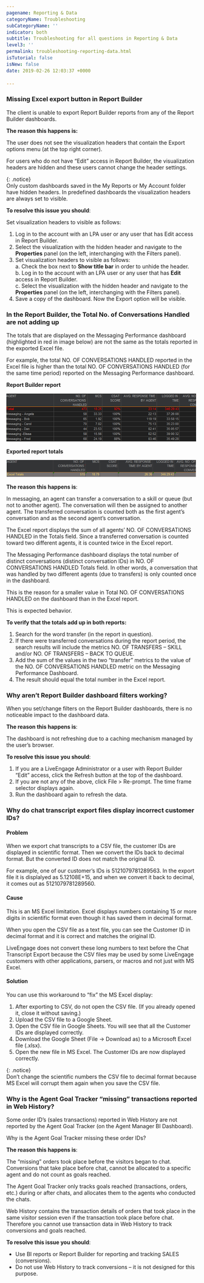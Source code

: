 ```yaml
---
pagename: Reporting & Data
categoryName: Troubleshooting
subCategoryName: ''
indicator: both
subtitle: Troubleshooting for all questions in Reporting & Data
level3: ''
permalink: troubleshooting-reporting-data.html
isTutorial: false
isNew: false
date: 2019-02-26 12:03:37 +0000

---
```

### Missing Excel export button in Report Builder

The client is unable to export Report Builder reports from any of the Report Builder dashboards.

**The reason this happens is:**

The user does not see the visualization headers that contain the Export options menu (at the top right corner).

For users who do not have “Edit” access in Report Builder, the visualization headers are hidden and these users cannot change the header settings.

{: .notice}  
Only custom dashboards saved in the My Reports or My Account folder have hidden headers. In predefined dashboards the visualization headers are always set to visible.

**To resolve this issue you should**:

Set visualization headers to visible as follows:

1. Log in to the account with an LPA user or any user that has Edit access in Report Builder.
2. Select the visualization with the hidden header and navigate to the **Properties** panel (on the left, interchanging with the Filters panel).
3. Set visualization headers to visible as follows:  
   a. Check the box next to **Show title bar** in order to unhide the header.  
   b. Log in to the account with an LPA user or any user that has **Edit** access in Report Builder.  
   c. Select the visualization with the hidden header and navigate to the **Properties** panel (on the left, interchanging with the Filters panel).
4. Save a copy of the dashboard. Now the Export option will be visible.

### In the Report Builder, the Total No. of Conversations Handled are not adding up

The totals that are displayed on the Messaging Performance dashboard (highlighted in red in image below) are not the same as the totals reported in the exported Excel file.

For example, the total NO. OF CONVERSATIONS HANDLED reported in the Excel file is higher than the total NO. OF CONVERSATIONS HANDLED (for the same time period) reported on the Messaging Performance dashboard.

**Report Builder report**

![](/img/troubleshooting-Reporting1-2.png)

**Exported report totals**

![](/img/troubleshooting-reporting2.png)

**The reason this happens is**:

In messaging, an agent can transfer a conversation to a skill or queue (but not to another agent). The conversation will then be assigned to another agent. The transferred conversation is counted both as the first agent’s conversation and as the second agent’s conversation.

The Excel report displays the sum of all agents’ NO. OF CONVERSATIONS HANDLED in the Totals field. Since a transferred conversation is counted toward two different agents, it is counted twice in the Excel report.

The Messaging Performance dashboard displays the total number of distinct conversations (distinct conversation IDs) in NO. OF CONVERSATIONS HANDLED Totals field. In other words, a conversation that was handled by two different agents (due to transfers) is only counted once in the dashboard.

This is the reason for a smaller value in Total NO. OF CONVERSATIONS HANDLED on the dashboard than in the Excel report.

This is expected behavior.

**To verify that the totals add up in both reports:**

1. Search for the word transfer (in the report in question).
2. If there were transferred conversations during the report period, the search results will include the metrics NO. OF TRANSFERS – SKILL and/or NO. OF TRANSFERS – BACK TO QUEUE.
3. Add the sum of the values in the two “transfer” metrics to the value of the NO. OF CONVERSATIONS HANDLED metric on the Messaging Performance Dashboard.
4. The result should equal the total number in the Excel report.

### Why aren’t Report Builder dashboard filters working?

When you set/change filters on the Report Builder dashboards, there is no noticeable impact to the dashboard data.

**The reason this happens is**:

The dashboard is not refreshing due to a caching mechanism managed by the user’s browser.

**To resolve this issue you should**:

1. If you are a LiveEngage Administrator or a user with Report Builder “Edit” access, click the Refresh button at the top of the dashboard.
2. If you are not any of the above, click File > Re-prompt. The time frame selector displays again.
3. Run the dashboard again to refresh the data.

### Why do chat transcript export files display incorrect customer IDs?

#### Problem

When we export chat transcripts to a CSV file, the customer IDs are displayed in scientific format. Then we convert the IDs back to decimal format. But the converted ID does not match the original ID.

For example, one of our customer’s IDs is 5121079781289563. In the export file it is displalyed as 5.12108E+15, and when we convert it back to decimal, it comes out as 5121079781289560.

#### Cause

This is an MS Excel limitation. Excel displays numbers containing 15 or more digits in scientific format even though it has saved them in decimal format.

When you open the CSV file as a text file, you can see the Customer ID in decimal format and it is correct and matches the original ID.

LiveEngage does not convert these long numbers to text before the Chat Transcript Export because the CSV files may be used by some LiveEngage customers with other applications, parsers, or macros and not just with MS Excel.

#### Solution

You can use this workaround to “fix” the MS Excel display:

1. After exporting to CSV, do not open the CSV file. (If you already opened it, close it without saving.)
2. Upload the CSV file to a Google Sheet.
3. Open the CSV file in Google Sheets. You will see that all the Customer IDs are displayed correctly.
4. Download the Google Sheet (File -> Download as) to a Microsoft Excel file (.xlsx).
5. Open the new file in MS Excel. The Customer IDs are now displayed correctly.

{: .notice}  
Don’t change the scientific numbers the CSV file to decimal format because MS Excel will corrupt them again when you save the CSV file.

### Why is the Agent Goal Tracker “missing” transactions reported in Web History?

Some order ID’s (sales transactions) reported in Web History are not reported by the Agent Goal Tracker (on the Agent Manager BI Dashboard).

Why is the Agent Goal Tracker missing these order IDs?

**The reason this happens is**:

The “missing” orders took place before the visitors began to chat. Conversions that take place before chat, cannot be allocated to a specific agent and do not count as goals reached.

The Agent Goal Tracker only tracks goals reached (transactions, orders, etc.) during or after chats, and allocates them to the agents who conducted the chats.

Web History contains the transaction details of orders that took place in the same visitor session even if the transaction took place before chat. Therefore you cannot use transaction data in Web History to track conversions and goals reached.

**To resolve this issue you should**:

* Use BI reports or Report Builder for reporting and tracking SALES (conversions).
* Do not use Web History to track conversions – it is not designed for this purpose.